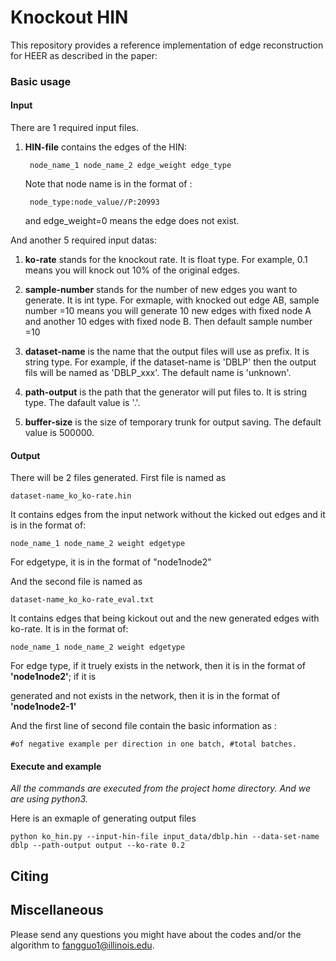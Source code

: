 # Knockout HIN

This repository provides a reference implementation of edge reconstruction for HEER as described in the paper:<br>


### Basic usage

#### Input

There are 1 required input files.
1. **HIN-file** contains the edges of the HIN:
					
		node_name_1 node_name_2 edge_weight edge_type
					
	Note that node name is in the format of :
		
		node_type:node_value//P:20993
	
	and edge_weight=0 means the edge does not exist.
	
			
And another 5 required input datas:

1. **ko-rate** stands for the knockout rate. It is float type. For example, 0.1 means you will knock out 10% of the original edges.

2. **sample-number** stands for the number of new edges you want to generate. It is int type. For exmaple, with knocked out edge AB, sample number =10 means you will generate 10 new edges with fixed node A and another 10 edges with fixed node B.
   Then default sample number =10

3. **dataset-name** is the name that the output files will use as prefix. It is string type. For example, if the dataset-name is 'DBLP' then the output fils will be named as 'DBLP_xxx'. The default name is 'unknown'.

4. **path-output** is the path that the generator will put files to. It is string type. The dafault value is '.'.

5. **buffer-size** is the size of temporary trunk for output saving. The default value is 500000.


#### Output

There will be 2 files generated. First file is named as 
		
	dataset-name_ko_ko-rate.hin

It contains edges from the input network without the kicked out edges and it is in the format of:

	node_name_1 node_name_2 weight edgetype
	
   For edgetype, it is in the format of "node1node2"
		
And the second file is named as 
		
	dataset-name_ko_ko-rate_eval.txt

It contains edges that being kickout out and the new generated edges with ko-rate. It is in the format of:

	node_name_1 node_name_2 weight edgetype

   For edge type, if it truely exists in the network, then it is in the format of **'node1node2'**; if it is 
   
   generated and not exists in the network, then it is in the format of **'node1node2-1'**
		
   And the first line of second file contain the basic information as :
	
	#of negative example per direction in one batch, #total batches.

		
							
#### Execute and example

_All the commands are executed from the project home directory. And we are using python3._<br/> 

Here is an exmaple of generating output files

	python ko_hin.py --input-hin-file input_data/dblp.hin --data-set-name dblp --path-output output --ko-rate 0.2

## Citing


## Miscellaneous

Please send any questions you might have about the codes and/or the algorithm to <fangguo1@illinois.edu>.



